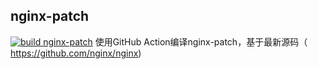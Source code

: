 ## nginx-patch
[![build nginx-patch](https://github.com/rosebe/nginx-patch/actions/workflows/build-patch.yml/badge.svg)](https://github.com/rosebe/nginx-patch/actions/workflows/build.yml)
使用GitHub Action编译nginx-patch，基于最新源码（ https://github.com/nginx/nginx)
